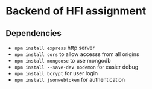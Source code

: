 # Backend of HFI assignment

## Dependencies

- `npm install express` http server
- `npm install cors` to allow accesss from all origins
- `npm install mongoose` to use mongodb
- `npm install --save-dev nodemon` for easier debug
- `npm install bcrypt` for user login
- `npm install jsonwebtoken` for authentication 
